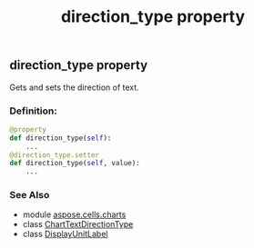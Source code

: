 ﻿---
title: direction_type property
second_title: Aspose.Cells for Python via .NET API References
description: 
type: docs
weight: 140
url: /aspose.cells.charts/displayunitlabel/direction_type/
is_root: false
---

## direction_type property


Gets and sets the direction of text.
### Definition:
```python
@property
def direction_type(self):
    ...
@direction_type.setter
def direction_type(self, value):
    ...
```

### See Also
* module [aspose.cells.charts](../../)
* class [ChartTextDirectionType](/cells/python-net/aspose.cells.charts/charttextdirectiontype)
* class [DisplayUnitLabel](/cells/python-net/aspose.cells.charts/displayunitlabel)

